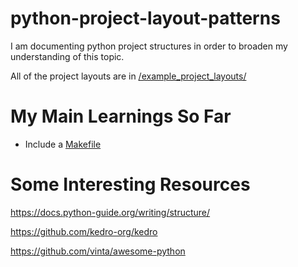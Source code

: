 # python-project-layout-patterns

I am documenting python project structures in order to broaden my understanding of this topic.

All of the project layouts are in [/example_project_layouts/](./example_project_layouts/)

# My Main Learnings So Far 

* Include a [Makefile](https://en.wikipedia.org/wiki/Make_(software))

# Some Interesting Resources

https://docs.python-guide.org/writing/structure/

https://github.com/kedro-org/kedro

https://github.com/vinta/awesome-python

